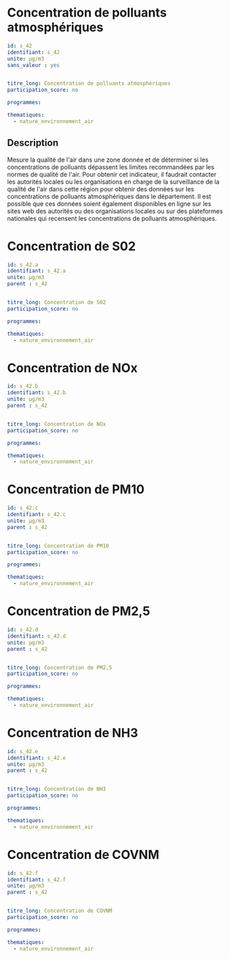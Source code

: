 # Concentration de polluants atmosphériques  

```yaml
id: s_42
identifiant: s_42
unite: µg/m3
sans_valeur : yes


titre_long: Concentration de polluants atmosphériques  
participation_score: no

programmes:

thematiques:
  - nature_environnement_air
```
## Description
Mesure la qualité de l'air dans une zone donnée et de déterminer si les concentrations de polluants dépassent les limites recommandées par les normes de qualité de l'air. Pour obtenir cet indicateur, il faudrait contacter les autorités locales ou les organisations en charge de la surveillance de la qualité de l'air dans cette région pour obtenir des données sur les concentrations de polluants atmosphériques dans le département. Il est possible que ces données soient également disponibles en ligne sur les sites web des autorités ou des organisations locales ou sur des plateformes nationales qui recensent les concentrations de polluants atmosphériques.

# Concentration de S02

```yaml
id: s_42.a
identifiant: s_42.a
unite: µg/m3
parent : s_42


titre_long: Concentration de S02
participation_score: no

programmes:

thematiques:
  - nature_environnement_air
```
# Concentration de NOx
```yaml
id: s_42.b
identifiant: s_42.b
unite: µg/m3
parent : s_42


titre_long: Concentration de NOx
participation_score: no

programmes:

thematiques:
  - nature_environnement_air
```
# Concentration de PM10

```yaml
id: s_42.c
identifiant: s_42.c
unite: µg/m3
parent : s_42


titre_long: Concentration de PM10
participation_score: no

programmes:

thematiques:
  - nature_environnement_air
```
# Concentration de PM2,5

```yaml
id: s_42.d
identifiant: s_42.d
unite: µg/m3
parent : s_42


titre_long: Concentration de PM2,5
participation_score: no

programmes:

thematiques:
  - nature_environnement_air
```
# Concentration de NH3

```yaml
id: s_42.e
identifiant: s_42.e
unite: µg/m3
parent : s_42


titre_long: Concentration de NH3
participation_score: no

programmes:

thematiques:
  - nature_environnement_air
```
# Concentration de COVNM

```yaml
id: s_42.f
identifiant: s_42.f
unite: µg/m3
parent : s_42


titre_long: Concentration de COVNM
participation_score: no

programmes:

thematiques:
  - nature_environnement_air
```
